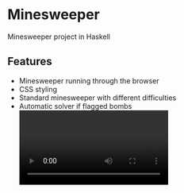 # Minesweeper
Minesweeper project in Haskell

## Features
* Minesweeper running through the browser
* CSS styling
* Standard minesweeper with different difficulties
* Automatic solver if flagged bombs
![Example](Documentation/MineSweeper-demo.mp4)

